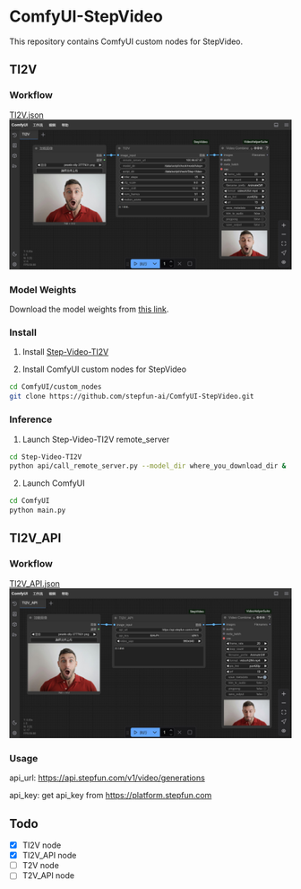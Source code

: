 # ComfyUI-StepVideo
This repository contains ComfyUI custom nodes for StepVideo.

## TI2V
### Workflow
[TI2V.json](workflow/TI2V.json)
![TI2V](workflow/TI2V.jpg)

### Model Weights
Download the model weights from [this link](https://huggingface.co/stepfun-ai/stepvideo-ti2v).

### Install
1. Install [Step-Video-TI2V](https://github.com/stepfun-ai/Step-Video-TI2V)

2. Install ComfyUI custom nodes for StepVideo
```bash
cd ComfyUI/custom_nodes
git clone https://github.com/stepfun-ai/ComfyUI-StepVideo.git 
```

### Inference
1. Launch Step-Video-TI2V remote_server
```bash
cd Step-Video-TI2V
python api/call_remote_server.py --model_dir where_you_download_dir &  ## We assume you have more than 4 GPUs available. This command will return the URL for both the caption API and the VAE API. Please use the returned URL as "remote_server_url" parameter in the "TI2V" node.
```

2. Launch ComfyUI
```bash
cd ComfyUI
python main.py
```

## TI2V_API
### Workflow
[TI2V_API.json](workflow/TI2V_API.json)
![TI2V_API](workflow/TI2V_API.jpg)

### Usage
api_url: https://api.stepfun.com/v1/video/generations

api_key: get api_key from https://platform.stepfun.com

## Todo
- [x] TI2V node
- [x] TI2V_API node
- [ ] T2V node
- [ ] T2V_API node